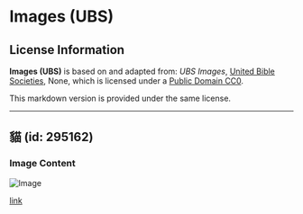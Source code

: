 # Images (UBS)

## License Information

**Images (UBS)** is based on and adapted from: _UBS Images_, [United Bible Societies](https://unitedbiblesocieties.org/), None, which is licensed under a [Public Domain CC0](https://creativecommons.org/public-domain/cc0/).

This markdown version is provided under the same license.



--------------------------------

## 貓 (id: 295162)

### Image Content

![Image](https://cdn.aquifer.bible/aquifer-content/resources/Media/WEB-0117_cat.jpg)

[link](https://cdn.aquifer.bible/aquifer-content/resources/Media/WEB-0117_cat.jpg)


